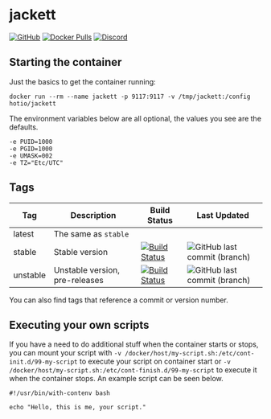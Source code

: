 # jackett

[![GitHub](https://img.shields.io/badge/source-github-lightgrey)](https://github.com/hotio/docker-jackett)
[![Docker Pulls](https://img.shields.io/docker/pulls/hotio/jackett)](https://hub.docker.com/r/hotio/jackett)
[![Discord](https://img.shields.io/discord/610068305893523457?color=738ad6&label=discord&logo=discord&logoColor=white)](https://discord.gg/CdaP4VT)

## Starting the container

Just the basics to get the container running:

```shell
docker run --rm --name jackett -p 9117:9117 -v /tmp/jackett:/config hotio/jackett
```

The environment variables below are all optional, the values you see are the defaults.

```shell
-e PUID=1000
-e PGID=1000
-e UMASK=002
-e TZ="Etc/UTC"
```

## Tags

| Tag      | Description                    | Build Status                                                                                                                                              | Last Updated                                                                                            |
| ---------|--------------------------------|-----------------------------------------------------------------------------------------------------------------------------------------------------------|---------------------------------------------------------------------------------------------------------|
| latest   | The same as `stable`           |                                                                                                                                                           |                                                                                                         |
| stable   | Stable version                 | [![Build Status](https://cloud.drone.io/api/badges/hotio/docker-jackett/status.svg?ref=refs/heads/stable)](https://cloud.drone.io/hotio/docker-jackett)   | ![GitHub last commit (branch)](https://img.shields.io/github/last-commit/hotio/docker-jackett/stable)   |
| unstable | Unstable version, pre-releases | [![Build Status](https://cloud.drone.io/api/badges/hotio/docker-jackett/status.svg?ref=refs/heads/unstable)](https://cloud.drone.io/hotio/docker-jackett) | ![GitHub last commit (branch)](https://img.shields.io/github/last-commit/hotio/docker-jackett/unstable) |

You can also find tags that reference a commit or version number.

## Executing your own scripts

If you have a need to do additional stuff when the container starts or stops, you can mount your script with `-v /docker/host/my-script.sh:/etc/cont-init.d/99-my-script` to execute your script on container start or `-v /docker/host/my-script.sh:/etc/cont-finish.d/99-my-script` to execute it when the container stops. An example script can be seen below.

```shell
#!/usr/bin/with-contenv bash

echo "Hello, this is me, your script."
```
